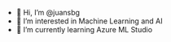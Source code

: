 - 👋 Hi, I’m @juansbg
- 👀 I’m interested in Machine Learning and AI
- 🌱 I’m currently learning Azure ML Studio
